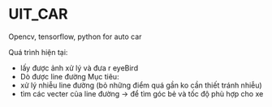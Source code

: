 # UIT_CAR
Opencv, tensorflow, python for auto car

Quá trình hiện tại:
- lấy được ảnh xử lý và đưa r eyeBird
- Dò được line đường
Mục tiêu:
- xử lý nhiễu line đường (bỏ những điểm quá gần ko cần thiết tránh nhiễu)
- tìm các vecter của line đường -> để tìm góc bẻ và tốc độ phù hợp cho xe
